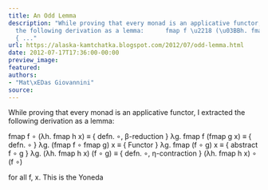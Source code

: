 ```yaml
---
title: An Odd Lemma
description: "While proving that every monad is an applicative functor, I extracted
  the following derivation as a lemma:      fmap f \u2218 (\u03BBh. fmap h x) \u2261
  { ..."
url: https://alaska-kamtchatka.blogspot.com/2012/07/odd-lemma.html
date: 2012-07-17T17:36:00-00:00
preview_image:
featured:
authors:
- "Mat\xEDas Giovannini"
source:
---
```


While proving that every monad is an applicative functor, I extracted the following derivation as a lemma:


  fmap f &#8728; (&lambda;h. fmap h x)
&equiv; { defn. &#8728;, &beta;-reduction }
  &lambda;g. fmap f (fmap g x)
&equiv; { defn. &#8728; }
  &lambda;g. (fmap f &#8728; fmap g) x
&equiv; { Functor }
  &lambda;g. fmap (f &#8728; g) x
&equiv; { abstract f &#8728; g }
  &lambda;g. (&lambda;h. fmap h x) (f &#8728; g)
&equiv; { defn. &#8728;, &eta;-contraction }
  (&lambda;h. fmap h x) &#8728; (f &#8728;)


for all f, x. This is the Yoneda
